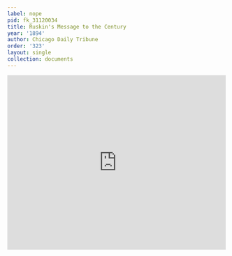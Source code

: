 ```yaml
---
label: nope
pid: fk_31120034
title: Ruskin's Message to the Century
year: '1894'
author: Chicago Daily Tribune
order: '323'
layout: single
collection: documents
---
```

<iframe src="https://northwestern.app.box.com/embed/s/1wria34zgqxbu4ny6g9c8khqbb0mflme?sortColumn=date&view=list" width="500" height="400" frameborder="0" allowfullscreen webkitallowfullscreen msallowfullscreen></iframe>
